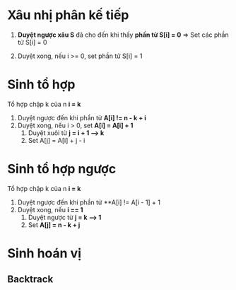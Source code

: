 # Xâu nhị phân kế tiếp
1. **Duyệt ngược xâu S** đã cho đến khi thấy **phần tử S[i] = 0**
=> Set các phần tử S[i] = 0

2. Duyệt xong, nếu i >= 0, set phần tử S[i] = 1

# Sinh tổ hợp

Tổ hợp chập k của n
**i = k**
1. Duyệt ngược đến khi phần tử **A[i] != n - k + i**
2. Duyệt xong, nếu i > 0, set **A[i] = A[i] + 1**
	1. Duyệt xuôi từ **j = i + 1 --> k**
	2. Set A[j] = A[i] + j - i

# Sinh tổ hợp ngược

Tổ hợp chập k của n
**i = k**
1. Duyệt ngược đến khi phần tử **A[i] != A[i - 1] + 1
2. Duyệt xong, nếu **i == 1**
	1. Duyệt ngược từ **j = k --> 1**
	2. Set **A[j] = n - k + j**

# Sinh hoán vị 
## Backtrack


